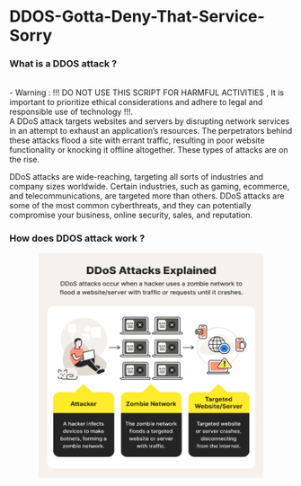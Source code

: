 # DDOS-Gotta-Deny-That-Service-Sorry
<h3 align="left">What is a DDOS attack ? </h3>
<br/>
- Warning : !!! DO NOT USE THIS SCRIPT FOR HARMFUL ACTIVITIES , It is important to prioritize ethical considerations and adhere to legal and responsible use of technology !!!.
<br/>
A DDoS attack targets websites and servers by disrupting network services in an attempt to exhaust an application’s resources. The perpetrators behind these attacks flood a site with errant traffic, resulting in poor website functionality or knocking it offline altogether. These types of attacks are on the rise.

DDoS attacks are wide-reaching, targeting all sorts of industries and company sizes worldwide. Certain industries, such as gaming, ecommerce, and telecommunications, are targeted more than others. DDoS attacks are some of the most common cyberthreats, and they can potentially compromise your business, online security, sales, and reputation.

<h3 align="left">How does DDOS attack work ? </h3>
<p align="center">
  <img src="DDOS-Attack.PNG" width="400" height="400"></br>
